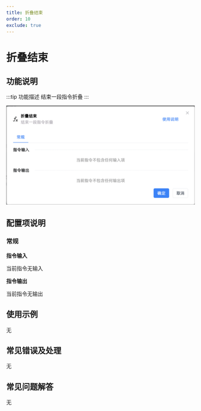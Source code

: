 ```yaml
---
title: 折叠结束
order: 10
exclude: true
---
```


# 折叠结束

## 功能说明

:::tip 功能描述
结束一段指令折叠
:::

![折叠结束](../../assets/折叠结束_command.png)

## 配置项说明

### 常规

**指令输入**

当前指令无输入


**指令输出**

当前指令无输出


## 使用示例
无

## 常见错误及处理

无

## 常见问题解答

无

